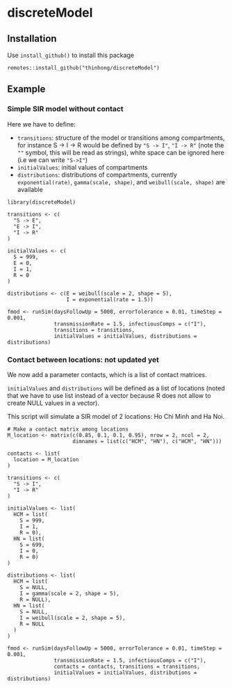 # discreteModel

## Installation
Use `install_github()` to install this package
```
remotes::install_github("thinhong/discreteModel")
```

## Example
### Simple SIR model without contact
Here we have to define:
* `transitions`: structure of the model or transitions among compartments, for instance S -> I -> R would be defined by `"S -> I"`, `"I -> R"` (note the `""` symbol, this will be read as strings), white space can be ignored here (i.e we can write `"S->I"`)
* `initialValues`: initial values of compartments
* `distributions`: distributions of compartments, currently `exponential(rate)`, `gamma(scale, shape)`, and `weibull(scale, shape)` are available
```
library(discreteModel)

transitions <- c(
  "S -> E",
  "E -> I",
  "I -> R"
)

initialValues <- c(
  S = 999,
  E = 0,
  I = 1,
  R = 0
)

distributions <- c(E = weibull(scale = 2, shape = 5), 
                   I = exponential(rate = 1.5))

fmod <- runSim(daysFollowUp = 5000, errorTolerance = 0.01, timeStep = 0.001, 
               transmissionRate = 1.5, infectiousComps = c("I"), 
               transitions = transitions,
               initialValues = initialValues, distributions = distributions)
```

### Contact between locations: not updated yet
We now add a parameter contacts, which is a list of contact matrices.

`initialValues` and `distributions` will be defined as a list of locations (noted that we have to use list instead of a vector because R does not allow to create NULL values in a vector).

This script will simulate a SIR model of 2 locations: Ho Chi Minh and Ha Noi.
```
# Make a contact matrix among locations
M_location <- matrix(c(0.85, 0.1, 0.1, 0.95), nrow = 2, ncol = 2, 
                     dimnames = list(c("HCM", "HN"), c("HCM", "HN")))

contacts <- list(
  location = M_location
)

transitions <- c(
  "S -> I", 
  "I -> R"
)

initialValues <- list(
  HCM = list(
    S = 999,
    I = 1,
    R = 0),
  HN = list(
    S = 699,
    I = 0,
    R = 0)
)

distributions <- list(
  HCM = list(
    S = NULL,
    I = gamma(scale = 2, shape = 5),
    R = NULL),
  HN = list(
    S = NULL,
    I = weibull(scale = 2, shape = 5),
    R = NULL
  )
)

fmod <- runSim(daysFollowUp = 5000, errorTolerance = 0.01, timeStep = 0.001, 
               transmissionRate = 1.5, infectiousComps = c("I"), 
               contacts = contacts, transitions = transitions,
               initialValues = initialValues, distributions = distributions)
```
